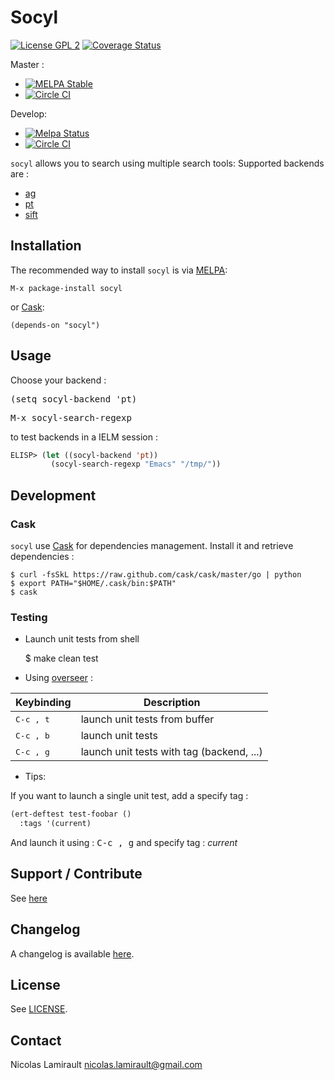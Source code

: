 # Socyl

[![License GPL 2][badge-license]][LICENSE]
[![Coverage Status](https://coveralls.io/repos/nlamirault/socyl/badge.png?branch=master)](https://coveralls.io/r/nlamirault/socyl?branch=master)

Master :
* [![MELPA Stable](https://stable.melpa.org/packages/socyl-badge.svg)](https://stable.melpa.org/#/socyl)
* [![Circle CI](https://circleci.com/gh/nlamirault/socyl/tree/master.svg?style=svg)](https://circleci.com/gh/nlamirault/socyl/tree/master)

Develop:
* [![Melpa Status](https://melpa.org/packages/socyl-badge.svg)](https://melpa.org/#/socyl)
* [![Circle CI](https://circleci.com/gh/nlamirault/socyl/tree/develop.svg?style=svg)](https://circleci.com/gh/nlamirault/socyl/tree/develop)

``socyl`` allows you to search using multiple search tools:
Supported backends are :

* [ag][]
* [pt][]
* [sift][]


## Installation

The recommended way to install ``socyl`` is via [MELPA][]:

    M-x package-install socyl

or [Cask][]:

	(depends-on "socyl")


## Usage

Choose your backend :

<kbd>(setq socyl-backend 'pt)</kbd>

<kbd>M-x socyl-search-regexp</kbd>

to test backends in a IELM session :

```lisp
ELISP> (let ((socyl-backend 'pt))
         (socyl-search-regexp "Emacs" "/tmp/"))
```


## Development

### Cask

``socyl`` use [Cask][] for dependencies management. Install it and
retrieve dependencies :

    $ curl -fsSkL https://raw.github.com/cask/cask/master/go | python
    $ export PATH="$HOME/.cask/bin:$PATH"
    $ cask


### Testing

* Launch unit tests from shell

    $ make clean test

* Using [overseer][] :

Keybinding           | Description
---------------------|------------------------------------------------------------
<kbd>C-c , t</kbd>   | launch unit tests from buffer
<kbd>C-c , b</kbd>   | launch unit tests
<kbd>C-c , g</kbd>   | launch unit tests with tag (backend, ...)

* Tips:

If you want to launch a single unit test, add a specify tag :

```lisp
(ert-deftest test-foobar ()
  :tags '(current)
  ```

And launch it using : <kbd>C-c , g</kbd> and specify tag : *current*


## Support / Contribute

See [here](CONTRIBUTING.md)


## Changelog

A changelog is available [here](ChangeLog.md).


## License

See [LICENSE](LICENSE).


## Contact

Nicolas Lamirault <nicolas.lamirault@gmail.com>




[badge-license]: https://img.shields.io/badge/license-GPL_2-green.svg?style=flat
[LICENSE]: https://github.com/nlamirault/ripgrep.el/blob/master/LICENSE

[GNU Emacs]: https://www.gnu.org/software/emacs/
[MELPA]: https://melpa.org/
[Cask]: http://cask.github.io/
[Issue tracker]: https://github.com/nlamirault/ripgrep.el/issues

[overseer]: https://github.com/tonini/overseer.el

[ag]: https://github.com/ggreer/the_silver_searcher
[pt]: https://github.com/monochromegane/the_platinum_searcher
[sift]: https://sift-tool.org/
[ripgrep]: https://github.com/BurntSushi/ripgrep
